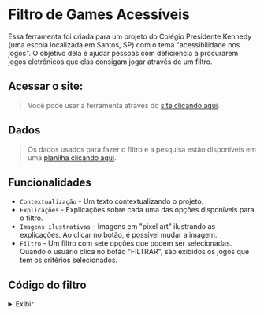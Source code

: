 # Filtro de Games Acessíveis
Essa ferramenta foi criada para um projeto do Colégio Presidente Kennedy (uma escola localizada em Santos, SP) com o tema "acessibilidade nos jogos". O objetivo dela é ajudar pessoas com deficiência a procurarem jogos eletrônicos que elas consigam jogar através de um filtro.
## Acessar o site:
> Você pode usar a ferramenta através do [site clicando aqui](https://acessibilidadenosgames.github.io/jogosacessiveis/).
## Dados
> Os dados usados para fazer o filtro e a pesquisa estão disponíveis em uma [planilha clicando aqui](https://docs.google.com/spreadsheets/d/1tMthzT5MUiV0_hbzD5Nuad39kp-sqkd3L8GhghB-GZM/edit?usp=sharing).
## Funcionalidades
- `Contextualização` - Um texto contextualizando o projeto.
- `Explicações` - Explicações sobre cada uma das opções disponíveis para o filtro.
- `Imagens ilustrativas` - Imagens em "pixel art" ilustrando as explicações. Ao clicar no botão, é possível mudar a imagem.
- `Filtro` - Um filtro com sete opções que podem ser selecionadas. Quando o usuário clica no botão "FILTRAR", são exibidos os jogos que tem os critérios selecionados.
## Código do filtro
<details>
  <summary>Exibir</summary>
	
```javascript
var jogos =[
['TÍTULO', 'OPÇÃO', 'OPÇÃO', ...],
...
]
function botao_filtrar_click(){
  // PEGAR AS OPÇÕES SELECIONADAS
  let todos_botoes = document.querySelectorAll(".checkbutton")
  let selected_botoes = []
  for (let opt of todos_botoes){
    if (opt.checked){
        selected_botoes.push(opt.value)
    }
  }
  // FILTRO:
  jogosfiltrados = ""
  for (let j = 0; j < jogos.length; j++){
      filtropassou = 0
      for (let f = 0; f < selected_botoes.length; f++){
          for (let p = 0; p < jogos[j].length; p++){
              if (selected_botoes[f] == jogos[j][p]){
                  filtropassou += 1
              }
          }
      }
      // SE PASSOU, ADICIONAR EM jogosfiltrados
      if (filtropassou == selected_botoes.length){
          jogosfiltrados += `<li>${jogos[j][0]}</li>`
      }
  }
  // EXIBIR JOGOS FILTRADOS
  console.log(jogosfiltrados)
  document.getElementById("lista_resultados").innerHTML = jogosfiltrados
}
```
</details>
